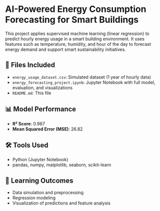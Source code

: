 
# AI-Powered Energy Consumption Forecasting for Smart Buildings

This project applies supervised machine learning (linear regression) to predict hourly energy usage in a smart building environment. It uses features such as temperature, humidity, and hour of the day to forecast energy demand and support smart sustainability initiatives.

## 📁 Files Included
- `energy_usage_dataset.csv`: Simulated dataset (1 year of hourly data)
- `energy_forecasting_project.ipynb`: Jupyter Notebook with full model, evaluation, and visualizations
- `README.md`: This file

## 📊 Model Performance
- **R² Score**: 0.987
- **Mean Squared Error (MSE)**: 26.82

## 🛠 Tools Used
- Python (Jupyter Notebook)
- pandas, numpy, matplotlib, seaborn, scikit-learn

## 🧠 Learning Outcomes
- Data simulation and preprocessing
- Regression modeling
- Visualization of predictions and feature analysis
